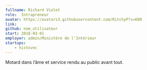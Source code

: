 ```yaml
---
fullname: Richard Violet
role:  Intrapreneur
avatar: https://avatars3.githubusercontent.com/RitchyP?s=600
link:
github: nom_utilisateur
start: 2018-03-01
employer: admin/Ministère de l'Intérieur
startups:
    - histovec
---
```

Motard dans l’âme et service rendu au public avant tout.
